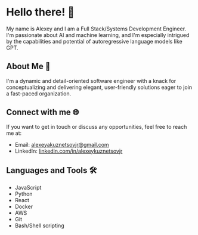 # Hello there! 👋

My name is Alexey and I am a Full Stack/Systems Development Engineer. I'm passionate about AI and machine learning, and I'm especially intrigued by the capabilities and potential of autoregressive language models like GPT.

## About Me 🚀

I'm a dynamic and detail-oriented software engineer with a knack for conceptualizing and delivering elegant, user-friendly solutions eager to join a fast-paced organization.

## Connect with me 🌐

If you want to get in touch or discuss any opportunities, feel free to reach me at:
- Email: [alexeyakuznetsovjr@gmail.com](mailto:alexeyakuznetsovjr@gmail.com)
- LinkedIn: [linkedin.com/in/alexeykuznetsovjr](https://www.linkedin.com/in/alexeykuznetsovjr/)


## Languages and Tools 🛠️

* JavaScript
* Python
* React
* Docker
* AWS
* Git
* Bash/Shell scripting
